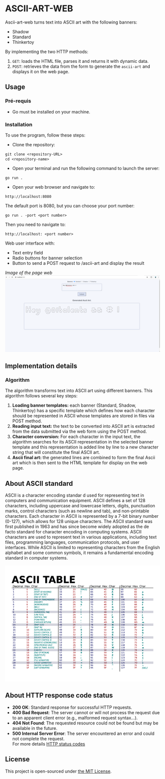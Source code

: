 # ASCII-ART-WEB
Ascii-art-web turns text into ASCII art with the following banners:
- Shadow
- Standard
- Thinkertoy

By implementing the two HTTP methods:
1. `GET`: loads the HTML file, parses it and returns it with dynamic data.
2. `POST`: retrieves the data from the form to generate the `ascii-art` and displays it on the web page.

## Usage
### Pré-requis
- Go must be installed on your machine.
### Installation
To use the program, follow these steps:  
- Clone the repository:
```console
git clone <repository-URL>
cd <repository-name>
```
- Open your terminal and run the following command to launch the server:
```console
go run .
``` 
- Open your web browser and navigate to: 
```console
http://localhost:8080
``` 
The default port is 8080, but you can choose your port number:
```console
go run . -port <port number>
```
Then you need to navigate to:
```console
http://localhost: <port number>
``` 
Web user interface with:
- Text entry field
- Radio buttons for banner selection
- Button to send a POST request to /ascii-art and display the result

*Image of the page web*
![Screenshot of the webpage](static/images/Screenshot.png)

## Implementation details
### Algorithm
The algorithm transforms text into ASCII art using different banners. This algorithm follows several key steps:
1. <b>Loading banner templates:</b> each banner (Standard, Shadow, Thinkertoy) has a specific template which defines how each character should be represented in ASCII whose templates are stored in files via POST method.
2. <b>Reading input text:</b> the text to be converted into ASCII art is extracted from the data submitted via the web form using the POST method.
3. <b>Character conversion:</b> For each character in the input text, the algorithm searches for its ASCII representation in the selected banner template and this representation is added line by line to a new character string that will constitute the final ASCII art.
4. <b>Ascii final art:</b> the generated lines are combined to form the final Ascii art which is then sent to the HTML template for display on the web page.

## About ASCII standard
ASCII is a character encoding standar
d used for representing text in computers and communication equipment. ASCII defines a set of 128
characters, including uppercase and lowercase letters, digits, punctuation marks, control characters (such as newline and tab), and
non-printable characters. Each character in ASCII is represented by a 7-bit binary number (0-127), which allows for 128 unique characters.
The ASCII standard was first published in 1963 and has since become widely adopted as the de facto standard for character encoding in
computing systems. ASCII characters are used to represent text in various applications, including text files, programming languages,
communication protocols, and user interfaces. While ASCII is limited to representing characters from the English alphabet and some common
symbols, it remains a fundamental encoding standard in computer systems.<br><br>
![ASCII code table](static/images/ascii-table.png)

## About HTTP response code status
- **200 OK**: Standard response for successful HTTP requests.
- **400 Bad Request**: The server cannot or will not process the request due to an apparent client error (e.g., malformed request syntax...).
- **404 Not Found**: The requested resource could not be found but may be available in the future.
- **500 Internal Server Error**: The server encountered an error and could not complete the request.<br/>
For more details [HTTP status codes](https://en.wikipedia.org/wiki/List_of_HTTP_status_codes)

## License
This project is open-sourced under [the MIT License](https://opensource.org/license/mit).
